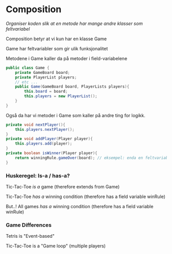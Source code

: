 # Composition

*Organiser koden slik at en metode har mange andre klasser som feltvariabel*

Composition betyr at vi kun har en klasse Game

Game har feltvariabler som gir ulik funksjonalitet

Metodene i Game kaller da på metoder i field-variabelene

```java
public class Game {
    private GameBoard board;
    private PlayerList players;
    // etc ...
    public Game(GameBoard board, PlayerLists players){
        this.board = board;
        this.players = new PlayerList();
    }
}
```

Også da har vi metoder i Game som kaller på andre ting for logikk.

```java
private void nextPlayer(){
    this.players.nextPlayer();
}
private void addPlayer(Player player){
    this.players.add(player);
}
private boolean isWinner(Player player){
    return winningRule.gameOver(board); // eksempel: enda en feltvariabel winningrule 
}
```

### Huskeregel: Is-a / has-a?

Tic-Tac-Toe *is a* game (therefore extends from Game)

Tic-Tac-Toe *has a* winning condition (therefore has a field variable winRule)

But..! All games *has a* winning condition (therefore has a field variable winRule)

### Game Differences

Tetris is "Event-based"

Tic-Tac-Toe is a "Game loop" (multiple players)
